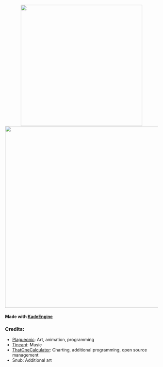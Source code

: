 <p align="center">
<img src="https://user-images.githubusercontent.com/44733677/126002365-df097bcf-d90d-42a8-973c-5677ff9cf746.png" width=400/>
  <br>
<img src="https://user-images.githubusercontent.com/44733677/126001594-22fac904-03a3-4992-a393-c1694abd20c9.gif" width=600/>
</p>

<!-- https://user-images.githubusercontent.com/44733677/126001845-76826ea4-153f-48b2-8c24-cb601a4bcb00.mp4 -->


#### Made with [KadeEngine](https://github.com/KadeDev/Kade-Engine)

### Credits:
- [Plagueonic](https://twitter.com/Plagueonic): Art, animation, programming
- [Tincant](https://twitter.com/tincant_): Music
- [ThatOneCalculator](https://t1c.dev): Charting, additional programming, open source management
- Snub: Additional art
